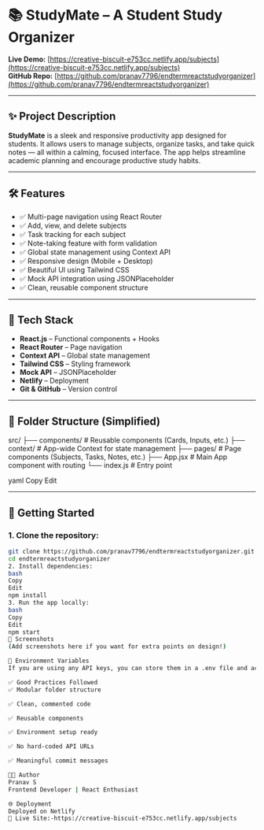 # 📚 StudyMate – A Student Study Organizer

**Live Demo:** [https://creative-biscuit-e753cc.netlify.app/subjects](https://creative-biscuit-e753cc.netlify.app/subjects)  
**GitHub Repo:** [https://github.com/pranav7796/endtermreactstudyorganizer](https://github.com/pranav7796/endtermreactstudyorganizer)

---

## ✨ Project Description

**StudyMate** is a sleek and responsive productivity app designed for students. It allows users to manage subjects, organize tasks, and take quick notes — all within a calming, focused interface. The app helps streamline academic planning and encourage productive study habits.

---

## 🛠️ Features

- ✅ Multi-page navigation using React Router
- ✅ Add, view, and delete subjects
- ✅ Task tracking for each subject
- ✅ Note-taking feature with form validation
- ✅ Global state management using Context API
- ✅ Responsive design (Mobile + Desktop)
- ✅ Beautiful UI using Tailwind CSS
- ✅ Mock API integration using JSONPlaceholder
- ✅ Clean, reusable component structure

---

## 🔧 Tech Stack

- **React.js** – Functional components + Hooks  
- **React Router** – Page navigation  
- **Context API** – Global state management  
- **Tailwind CSS** – Styling framework  
- **Mock API** – JSONPlaceholder  
- **Netlify** – Deployment  
- **Git & GitHub** – Version control  

---

## 📂 Folder Structure (Simplified)

src/ ├── components/ # Reusable components (Cards, Inputs, etc.) ├── context/ # App-wide Context for state management ├── pages/ # Page components (Subjects, Tasks, Notes, etc.) ├── App.jsx # Main App component with routing └── index.js # Entry point

yaml
Copy
Edit

---

## 🚀 Getting Started

### 1. Clone the repository:
```bash
git clone https://github.com/pranav7796/endtermreactstudyorganizer.git
cd endtermreactstudyorganizer
2. Install dependencies:
bash
Copy
Edit
npm install
3. Run the app locally:
bash
Copy
Edit
npm start
📸 Screenshots
(Add screenshots here if you want for extra points on design!)

📌 Environment Variables
If you are using any API keys, you can store them in a .env file and access them using import.meta.env.VITE_YOUR_KEY_NAME.

✅ Good Practices Followed
✅ Modular folder structure

✅ Clean, commented code

✅ Reusable components

✅ Environment setup ready

✅ No hard-coded API URLs

✅ Meaningful commit messages

👨‍💻 Author
Pranav S
Frontend Developer | React Enthusiast

🌐 Deployment
Deployed on Netlify
🔗 Live Site:-https://creative-biscuit-e753cc.netlify.app/subjects
